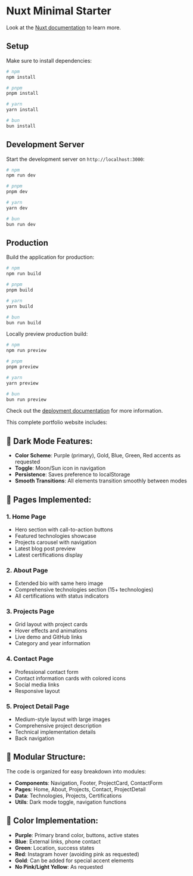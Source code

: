 # Nuxt Minimal Starter

Look at the [Nuxt documentation](https://nuxt.com/docs/getting-started/introduction) to learn more.

## Setup

Make sure to install dependencies:

```bash
# npm
npm install

# pnpm
pnpm install

# yarn
yarn install

# bun
bun install
```

## Development Server

Start the development server on `http://localhost:3000`:

```bash
# npm
npm run dev

# pnpm
pnpm dev

# yarn
yarn dev

# bun
bun run dev
```

## Production

Build the application for production:

```bash
# npm
npm run build

# pnpm
pnpm build

# yarn
yarn build

# bun
bun run build
```

Locally preview production build:

```bash
# npm
npm run preview

# pnpm
pnpm preview

# yarn
yarn preview

# bun
bun run preview
```

Check out the [deployment documentation](https://nuxt.com/docs/getting-started/deployment) for more information.

This complete portfolio website includes:

## 🌙 **Dark Mode Features:**
- **Color Scheme**: Purple (primary), Gold, Blue, Green, Red accents as requested
- **Toggle**: Moon/Sun icon in navigation
- **Persistence**: Saves preference to localStorage
- **Smooth Transitions**: All elements transition smoothly between modes

## 📄 **Pages Implemented:**

### 1. **Home Page**
- Hero section with call-to-action buttons
- Featured technologies showcase
- Projects carousel with navigation
- Latest blog post preview
- Latest certifications display

### 2. **About Page**
- Extended bio with same hero image
- Comprehensive technologies section (15+ technologies)
- All certifications with status indicators

### 3. **Projects Page**
- Grid layout with project cards
- Hover effects and animations
- Live demo and GitHub links
- Category and year information

### 4. **Contact Page**
- Professional contact form
- Contact information cards with colored icons
- Social media links
- Responsive layout

### 5. **Project Detail Page**
- Medium-style layout with large images
- Comprehensive project description
- Technical implementation details
- Back navigation

## 🧩 **Modular Structure:**
The code is organized for easy breakdown into modules:
- **Components**: Navigation, Footer, ProjectCard, ContactForm
- **Pages**: Home, About, Projects, Contact, ProjectDetail
- **Data**: Technologies, Projects, Certifications
- **Utils**: Dark mode toggle, navigation functions

## 🎨 **Color Implementation:**
- **Purple**: Primary brand color, buttons, active states
- **Blue**: External links, phone contact
- **Green**: Location, success states
- **Red**: Instagram hover (avoiding pink as requested)
- **Gold**: Can be added for special accent elements
- **No Pink/Light Yellow**: As requested
